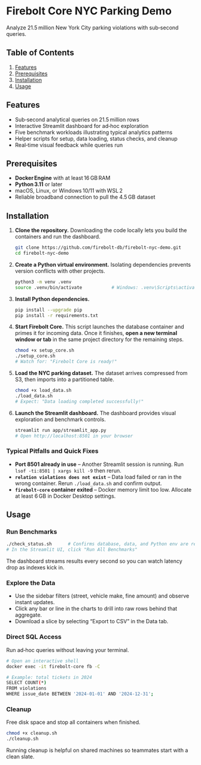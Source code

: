 # Firebolt Core NYC Parking Demo

Analyze 21.5 million New York City parking violations with sub‑second queries.

## Table of Contents

1. [Features](#features)
2. [Prerequisites](#prerequisites)
3. [Installation](#installation)
4. [Usage](#usage)

## Features

* Sub‑second analytical queries on 21.5 million rows
* Interactive Streamlit dashboard for ad‑hoc exploration
* Five benchmark workloads illustrating typical analytics patterns
* Helper scripts for setup, data loading, status checks, and cleanup
* Real‑time visual feedback while queries run

## Prerequisites

* **Docker Engine** with at least 16 GB RAM
* **Python 3.11** or later
* macOS, Linux, or Windows 10/11 with WSL 2
* Reliable broadband connection to pull the 4.5 GB dataset

## Installation

1. **Clone the repository.** Downloading the code locally lets you build the containers and run the dashboard.

   ```bash
   git clone https://github.com/firebolt-db/firebolt-nyc-demo.git
   cd firebolt-nyc-demo
   ```

2. **Create a Python virtual environment.** Isolating dependencies prevents version conflicts with other projects.

   ```bash
   python3 -m venv .venv
   source .venv/bin/activate           # Windows: .venv\Scripts\activate
   ```

3. **Install Python dependencies.**

   ```bash
   pip install --upgrade pip
   pip install -r requirements.txt
   ```

4. **Start Firebolt Core.** This script launches the database container and primes it for incoming data. Once it finishes, **open a new terminal window or tab** in the same project directory for the remaining steps.

   ```bash
   chmod +x setup_core.sh
   ./setup_core.sh
   # Watch for: "Firebolt Core is ready!"
   ```

5. **Load the NYC parking dataset.** The dataset arrives compressed from S3, then imports into a partitioned table.

   ```bash
   chmod +x load_data.sh
   ./load_data.sh
   # Expect: "Data loading completed successfully!"
   ```

6. **Launch the Streamlit dashboard.** The dashboard provides visual exploration and benchmark controls.

   ```bash
   streamlit run app/streamlit_app.py
   # Open http://localhost:8501 in your browser
   ```

### Typical Pitfalls and Quick Fixes

* **Port 8501 already in use** – Another Streamlit session is running. Run `lsof -ti:8501 | xargs kill -9` then rerun.
* **`relation violations does not exist`** – Data load failed or ran in the wrong container. Rerun `./load_data.sh` and confirm output.
* **`firebolt-core` container exited** – Docker memory limit too low. Allocate at least 6 GB in Docker Desktop settings.

## Usage

### Run Benchmarks

```bash
./check_status.sh      # Confirms database, data, and Python env are ready
# In the Streamlit UI, click "Run All Benchmarks"
```

The dashboard streams results every second so you can watch latency drop as indexes kick in.

### Explore the Data

* Use the sidebar filters (street, vehicle make, fine amount) and observe instant updates.
* Click any bar or line in the charts to drill into raw rows behind that aggregate.
* Download a slice by selecting “Export to CSV” in the Data tab.

### Direct SQL Access

Run ad‑hoc queries without leaving your terminal.

```bash
# Open an interactive shell
docker exec -it firebolt-core fb -C

# Example: total tickets in 2024
SELECT COUNT(*)
FROM violations
WHERE issue_date BETWEEN '2024-01-01' AND '2024-12-31';
```

### Cleanup

Free disk space and stop all containers when finished.

```bash
chmod +x cleanup.sh
./cleanup.sh
```

Running cleanup is helpful on shared machines so teammates start with a clean slate.
